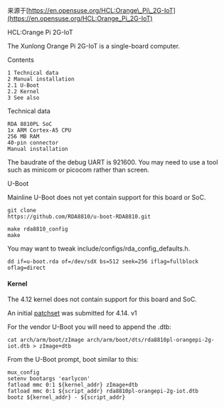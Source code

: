 来源于[https://en.opensuse.org/HCL:Orange\_Pi\_2G-IoT](https://en.opensuse.org/HCL:Orange_Pi_2G-IoT)

HCL:Orange Pi 2G-IoT

The Xunlong Orange Pi 2G-IoT is a single-board computer.

Contents

```
1 Technical data
2 Manual installation
2.1 U-Boot
2.2 Kernel
3 See also
```

Technical data

```
RDA 8810PL SoC
1x ARM Cortex-A5 CPU
256 MB RAM
40-pin connector
Manual installation
```

The baudrate of the debug UART is 921600. You may need to use a tool such as minicom or picocom rather than screen.

U-Boot

Mainline U-Boot does not yet contain support for this board or SoC.

```
git clone 
https://github.com/RDA8810/u-boot-RDA8810.git

make rda8810_config
make
```

You may want to tweak include/configs/rda\_config\_defaults.h.

```
dd if=u-boot.rda of=/dev/sdX bs=512 seek=256 iflag=fullblock oflag=direct
```

#### Kernel

The 4.12 kernel does not contain support for this board and SoC.

An initial [patchset](http://lists.infradead.org/pipermail/linux-arm-kernel/2017-June/515951.html) was submitted for 4.14. v1

For the vendor U-Boot you will need to append the .dtb:

```
cat arch/arm/boot/zImage arch/arm/boot/dts/rda8810pl-orangepi-2g-iot.dtb > zImage+dtb
```

From the U-Boot prompt, boot similar to this:

```
mux_config
setenv bootargs 'earlycon'
fatload mmc 0:1 ${kernel_addr} zImage+dtb
fatload mmc 0:1 ${script_addr} rda8810pl-orangepi-2g-iot.dtb
bootz ${kernel_addr} - ${script_addr}
```



